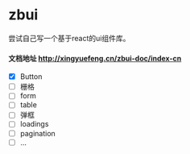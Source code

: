 # zbui

尝试自己写一个基于react的ui组件库。

#### 文档地址 http://xingyuefeng.cn/zbui-doc/index-cn

- [X]  Button
- [ ]  栅格
- [ ]  form
- [ ]  table
- [ ]  弹框
- [ ]  loadings
- [ ]  pagination
- [ ]  ...